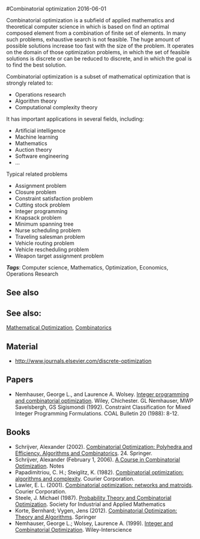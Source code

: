 
#Combinatorial optimization
2016-06-01

Combinatorial optimization is a subfield of applied mathematics and theoretical computer science in which is based on find an optimal composed element from a combination of finite set of elements. In many such problems, exhaustive search is not feasible. The huge amount of possible solutions increase too fast with the size of the problem. It operates on the domain of those optimization problems, in which the set of feasible solutions is discrete or can be reduced to discrete, and in which the goal is to find the best solution. 

Combinatorial optimization is a subset of mathematical optimization that is strongly related to:
* Operations research
* Algorithm theory
* Computational complexity theory

It has important applications in several fields, including:
* Artificial intelligence
* Machine learning
* Mathematics
* Auction theory
* Software engineering
* ...

Typical related problems
* Assignment problem
* Closure problem
* Constraint satisfaction problem
* Cutting stock problem
* Integer programming
* Knapsack problem
* Minimum spanning tree
* Nurse scheduling problem
* Traveling salesman problem
* Vehicle routing problem
* Vehicle rescheduling problem
* Weapon target assignment problem

***Tags***: Computer science, Mathematics, Optimization, Economics, Operations Research

## See also
## See also:
[Mathematical Optimization](/mathematical_optimization), [Combinatorics](/combinatorics)
## Material
* http://www.journals.elsevier.com/discrete-optimization

## Papers
* Nemhauser, George L., and Laurence A. Wolsey. [Integer programming and combinatorial optimization](https://www.researchgate.net/profile/George_Nemhauser/publication/230596114_The_Scope_of_Integer_and_Combinatorial_Optimization/links/53d6964a0cf2f57be98eb884.pdf). Wiley, Chichester. GL Nemhauser, MWP Savelsbergh, GS Sigismondi (1992). Constraint Classification for Mixed Integer Programming Formulations. COAL Bulletin 20 (1988): 8-12.

## Books
* Schrijver, Alexander (2002). [Combinatorial Optimization: Polyhedra and Efficiency. Algorithms and Combinatorics](https://www.goodreads.com/book/show/1186653.Combinatorial_Optimization).  24. Springer.
* Schrijver, Alexander (February 1, 2006). [A Course in Combinatorial Optimization](http://homepages.cwi.nl/~lex/files/dict.pdf). Notes
* Papadimitriou, C. H.; Steiglitz, K. (1982). [Combinatorial optimization: algorithms and complexity](https://www.goodreads.com/book/show/138564.Combinatorial_Optimization). Courier Corporation.
* Lawler, E. L. (2001). [Combinatorial optimization: networks and matroids](https://www.goodreads.com/book/show/152453.Combinatorial_Optimization). Courier Corporation.
* Steele, J. Michael (1987). [Probability Theory and Combinatorial Optimization](https://www.goodreads.com/book/show/3620672-probability-theory-and-combinatorial-optimization). Society for Industrial and Applied Mathematics
* Korte, Bernhard; Vygen, Jens (2012). [Combinatorial Optimization: Theory and Algorithms](https://www.goodreads.com/book/show/13106740-combinatorial-optimization). Springer
* Nemhauser, George L.; Wolsey, Laurence A. (1999). [Integer and Combinatorial Optimization](https://www.goodreads.com/book/show/322034.Integer_and_Combinatorial_Optimization). Wiley-Interscience



